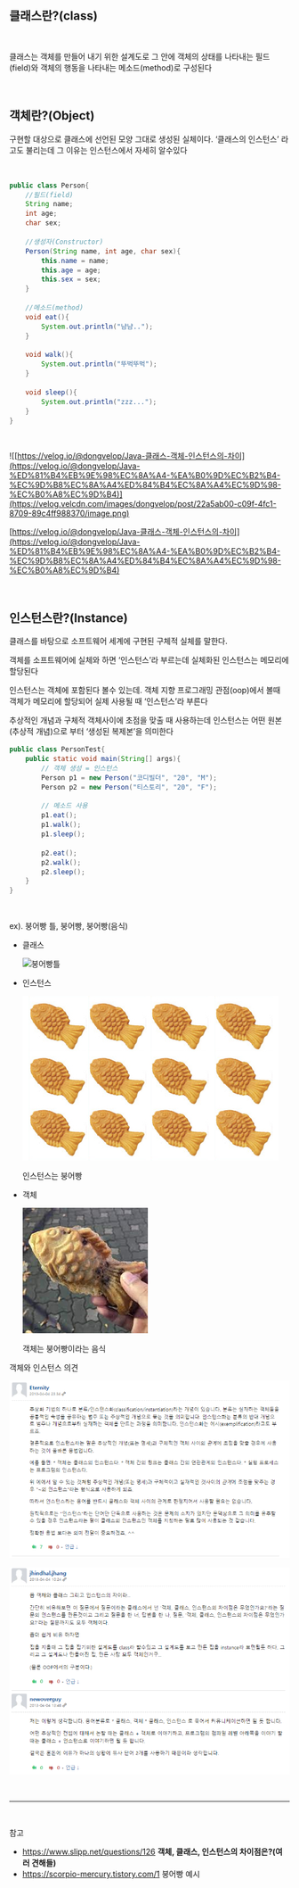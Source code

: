 ## 클래스란?(class)

<br>

클래스는 객체를 만들어 내기 위한 설계도로 그 안에 객체의 상태를 나타내는 필드(field)와 객체의 행동을 나타내는 메소드(method)로 구성된다

<br>

## 객체란?(Object)

구현할 대상으로 클래스에 선언된 모양 그대로 생성된 실체이다. ‘클래스의 인스턴스’ 라고도 불리는데 그 이유는 인스턴스에서 자세히 알수있다

<br>

```java
public class Person{
    //필드(field)
    String name;
    int age;
    char sex;
    
    //생성자(Constructor)
    Person(String name, int age, char sex){
        this.name = name;
        this.age = age;
        this.sex = sex;
    }
    
    //메소드(method)
    void eat(){
        System.out.println("냠냠..");
    }
    
    void walk(){
        System.out.println("뚜벅뚜벅");
    }
    
    void sleep(){
        System.out.println("zzz...");
    }
}
```

<br>

![[https://velog.io/@dongvelop/Java-클래스-객체-인스턴스의-차이](https://velog.io/@dongvelop/Java-%ED%81%B4%EB%9E%98%EC%8A%A4-%EA%B0%9D%EC%B2%B4-%EC%9D%B8%EC%8A%A4%ED%84%B4%EC%8A%A4%EC%9D%98-%EC%B0%A8%EC%9D%B4)](https://velog.velcdn.com/images/dongvelop/post/22a5ab00-c09f-4fc1-8709-89c4ff988370/image.png)

[https://velog.io/@dongvelop/Java-클래스-객체-인스턴스의-차이](https://velog.io/@dongvelop/Java-%ED%81%B4%EB%9E%98%EC%8A%A4-%EA%B0%9D%EC%B2%B4-%EC%9D%B8%EC%8A%A4%ED%84%B4%EC%8A%A4%EC%9D%98-%EC%B0%A8%EC%9D%B4)

<br>

## 인스턴스란?(Instance)

클래스를 바탕으로 소프트웨어 세계에 구현된 구체적 실체를 말한다. 

객체를 소프트웨어에 실체와 하면 ‘인스턴스’라 부르는데 실체화된 인스턴스는 메모리에 할당된다

인스턴스는 객체에 포함된다 볼수 있는데. 객체 지향 프로그래밍 관점(oop)에서 볼때 객체가 메모리에 할당되어 실제 사용될 때 ‘인스턴스’라 부른다

추상적인 개념과 구체적 객체사이에 초점을 맞출 때 사용하는데
인스턴스는 어떤 원본(추상적 개념)으로 부터 ‘생성된 복제본’을 의미한다

```java
public class PersonTest{
    public static void main(String[] args){
        // 객체 생성 = 인스턴스
        Person p1 = new Person("코디빌더", "20", "M"); 
        Person p2 = new Person("티스토리", "20", "F");
        
        // 메소드 사용
        p1.eat();
        p1.walk();
        p1.sleep();
        
        p2.eat();
        p2.walk();
        p2.sleep();
    }
}
```

<br>

ex). 붕어빵 틀, 붕어빵, 붕어빵(음식)

- 클래스
    
    ![붕어빵틀](https://img1.daumcdn.net/thumb/R1280x0/?scode=mtistory2&fname=https://t1.daumcdn.net/cfile/tistory/99DAE4485BD1051103)
    

- 인스턴스
    
    ![Untitled](./image/%EB%B6%95%EC%96%B4%EB%B9%B5%EB%93%A4.png)
    
    인스턴스는 붕어빵
    

- 객체
    
    ![Untitled](./image/%EB%93%A4%EA%B3%A0%EC%9E%88%EB%8A%94%20%EB%B6%95%EC%96%B4%EB%B9%B5.png)
    
    객체는 붕어빵이라는 음식
    

객체와 인스턴스 의견

![Untitled](./image/class%20%EA%B0%9D%EC%B2%B4%20%EC%9D%98%EA%B2%AC%201.png)

![Untitled](./image/class%EA%B0%9D%EC%B2%B4%20%EC%9D%98%EA%B2%AC%202.png)

<br>

---

<br>

참고

- https://www.slipp.net/questions/126 **객체, 클래스, 인스턴스의 차이점은?(여러 견해들)**
- https://scorpio-mercury.tistory.com/1 붕어빵 예시